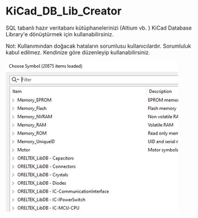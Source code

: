 # KiCad_DB_Lib_Creator
SQL tabanlı hazır veritabanı kütüphanelerinizi (Altium vb. ) KiCad Database Library'e dönüştürmek için kullanabilirsiniz.

Not: Kullanımından doğacak hataların sorumlusu kullanıcılardır. Sorumluluk kabul edilmez. Kendinize göre düzenleyip kullanabilirsiniz.

![](KiCad_db_lib.JPG)


